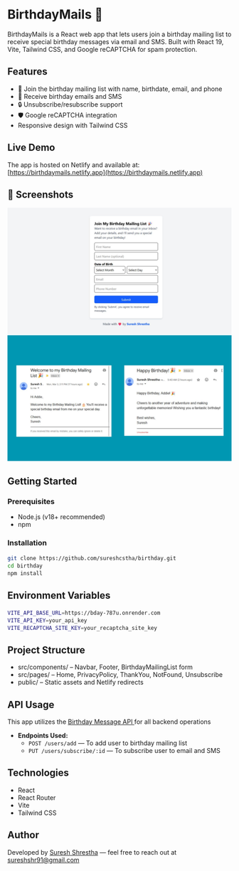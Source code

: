# BirthdayMails 🎂

BirthdayMails is a React web app that lets users join a birthday mailing list to receive special birthday messages via email and SMS. Built with React 19, Vite, Tailwind CSS, and Google reCAPTCHA for spam protection.

## Features

- 🎉 Join the birthday mailing list with name, birthdate, email, and phone
- 📩 Receive birthday emails and SMS
- 🔒 Unsubscribe/resubscribe support
- 🛡️ Google reCAPTCHA integration
- Responsive design with Tailwind CSS

## Live Demo

The app is hosted on Netlify and available at:  
[https://birthdaymails.netlify.app](https://birthdaymails.netlify.app)

## 📸 Screenshots
![Birthday mailing list form](/src/assets/birthday-mailing-list-form.jpg "This shows screenshot of birthday mailing list form")
![Sample automated welcome and birthday emails](/src/assets/birthdayMails-email-example.jpg "This shows screenshot of a sample automated welcome and birthday emails sent from the BirthdayMails app")

## Getting Started

### Prerequisites

- Node.js (v18+ recommended)
- npm

### Installation

```sh
git clone https://github.com/sureshcstha/birthday.git
cd birthday
npm install
```

## Environment Variables

```sh
VITE_API_BASE_URL=https://bday-787u.onrender.com
VITE_API_KEY=your_api_key
VITE_RECAPTCHA_SITE_KEY=your_recaptcha_site_key
```

## Project Structure
- src/components/ – Navbar, Footer, BirthdayMailingList form
- src/pages/ – Home, PrivacyPolicy, ThankYou, NotFound, Unsubscribe
- public/ – Static assets and Netlify redirects

## API Usage

This app utilizes the [Birthday Message API ](https://github.com/sureshcstha/birthday-message-app) for all backend operations

- **Endpoints Used:**
  - `POST /users/add` — To add user to birthday mailing list
  - `PUT /users/subscribe/:id` — To subscribe user to email and SMS

## Technologies

- React
- React Router
- Vite
- Tailwind CSS

## Author
Developed by [Suresh Shrestha](https://www.linkedin.com/in/sureshcstha/) — feel free to reach out at sureshshr91@gmail.com